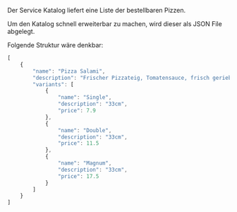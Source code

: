 
Der Service Katalog liefert eine Liste der bestellbaren Pizzen.

Um den Katalog schnell erweiterbar zu machen, wird dieser als JSON File abgelegt.

Folgende Struktur wäre denkbar:

```javascript
[
	{
		"name": "Pizza Salami",
		"description": "Frischer Pizzateig, Tomatensauce, frisch geriebener Käse, Salami",
		"variants": [
			{
				"name": "Single",
				"description": "33cm",
				"price": 7.9
			},
			{
				"name": "Double",
				"description": "33cm",
				"price": 11.5
			},
			{
				"name": "Magnum",
				"description": "33cm",
				"price": 17.5
			}
		]
	}
]
```
